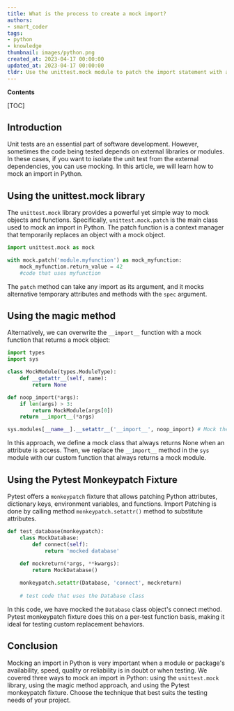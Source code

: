 ```yaml
---
title: What is the process to create a mock import?
authors:
- smart_coder
tags:
- python
- knowledge
thumbnail: images/python.png
created_at: 2023-04-17 00:00:00
updated_at: 2023-04-17 00:00:00
tldr: Use the unittest.mock module to patch the import statement with a mock object.
---
```


**Contents**

[TOC]

## Introduction
Unit tests are an essential part of software development. However, sometimes the code being tested depends on external libraries or modules. In these cases, if you want to isolate the unit test from the external dependencies, you can use mocking. In this article, we will learn how to mock an import in Python.

## Using the unittest.mock library
The `unittest.mock` library provides a powerful yet simple way to mock objects and functions. Specifically, `unittest.mock.patch` is the main class used to mock an import in Python. The patch function is a context manager that temporarily replaces an object with a mock object.

```python
import unittest.mock as mock

with mock.patch('module.myfunction') as mock_myfunction:
    mock_myfunction.return_value = 42
    #code that uses myfunction
```
The `patch` method can take any import as its argument, and it mocks alternative temporary attributes and methods with the `spec` argument.


## Using the magic method
Alternatively, we can overwrite the `__import__` function with a mock function that returns a mock object:

```python
import types
import sys

class MockModule(types.ModuleType):
    def __getattr__(self, name):
        return None

def noop_import(*args):
    if len(args) > 3:
        return MockModule(args[0])
    return __import__(*args)

sys.modules[__name__].__setattr__('__import__', noop_import) # Mock the import
```
In this approach, we define a mock class that always returns None when an attribute is access. Then, we replace the `__import__` method in the `sys` module with our custom function that always returns a mock module.

## Using the Pytest Monkeypatch Fixture
Pytest offers a `monkeypatch` fixture that allows patching Python attributes, dictionary keys, environment variables, and functions. Import Patching is done by calling method `monkeypatch.setattr()` method to substitute attributes.
```python
def test_database(monkeypatch):
    class MockDatabase:
        def connect(self):
            return 'mocked database'
    
    def mockreturn(*args, **kwargs):
        return MockDatabase()

    monkeypatch.setattr(Database, 'connect', mockreturn)
    
    # test code that uses the Database class
```
In this code, we have mocked the `Database` class object's connect method. Pytest monkeypatch fixture does this on a per-test function basis, making it ideal for testing custom replacement behaviors.

## Conclusion
Mocking an import in Python is very important when a module or package's availability, speed, quality or reliability is in doubt or when testing. We covered three ways to mock an import in Python: using the `unittest.mock` library, using the magic method approach, and using the Pytest monkeypatch fixture. Choose the technique that best suits the testing needs of your project.

